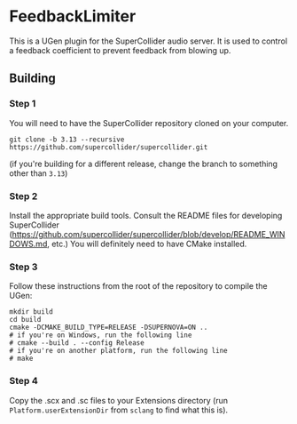 # FeedbackLimiter

This is a UGen plugin for the SuperCollider audio server. It is used to control a feedback coefficient to prevent feedback from blowing up.

## Building
### Step 1
You will need to have the SuperCollider repository cloned on your computer.
```
git clone -b 3.13 --recursive https://github.com/supercollider/supercollider.git
```
(if you're building for a different release, change the branch to something other than `3.13`)

### Step 2
Install the appropriate build tools. Consult the README files for developing SuperCollider (https://github.com/supercollider/supercollider/blob/develop/README_WINDOWS.md, etc.) You will definitely need to have CMake installed.

### Step 3
Follow these instructions from the root of the repository to compile the UGen:
```
mkdir build
cd build
cmake -DCMAKE_BUILD_TYPE=RELEASE -DSUPERNOVA=ON ..
# if you're on Windows, run the following line
# cmake --build . --config Release
# if you're on another platform, run the following line
# make
```

### Step 4
Copy the .scx and .sc files to your Extensions directory (run `Platform.userExtensionDir` from `sclang` to find what this is).
